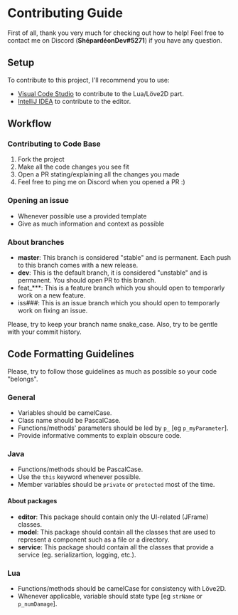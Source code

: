 # Contributing Guide

First of all, thank you very much for checking out how to help! Feel free to contact me on Discord (**ShépardéonDev#5271**) if you have any question.

## Setup
To contribute to this project, I'll recommend you to use:
 - [Visual Code Studio](https://code.visualstudio.com/) to contribute to the Lua/Löve2D part.
 - [IntelliJ IDEA](https://www.jetbrains.com/fr-fr/idea/) to contribute to the editor.
 
## Workflow
 
### Contributing to Code Base
 1. Fork the project
 2. Make all the code changes you see fit
 3. Open a PR stating/explaining all the changes you made
 4. Feel free to ping me on Discord when you opened a PR :)
 
 
### Opening an issue
 - Whenever possible use a provided template
 - Give as much information and context as possible


### About branches
 - **master**: This branch is considered "stable" and is permanent. Each push to this branch comes with a new release.
 - **dev**: This is the default branch, it is considered "unstable" and is permanent. You should open PR to this branch.
 - feat_***: This is a feature branch which you should open to temporarly work on a new feature.
 - iss###: This is an issue branch which you should open to temporarly work on fixing an issue.

Please, try to keep your branch name snake_case. Also, try to be gentle with your commit history.

## Code Formatting Guidelines
Please, try to follow those guidelines as much as possible so your code "belongs".

### General
 - Variables should be camelCase.
 - Class name should be PascalCase.
 - Functions/methods' parameters should be led by `p_` [eg `p_myParameter`].
 - Provide informative comments to explain obscure code.
 
### Java
 - Functions/methods should be PascalCase.
 - Use the `this` keyword whenever possible.
 - Member variables should be `private` or `protected` most of the time.

#### About packages
 - **editor**: This package should contain only the UI-related (JFrame) classes.
 - **model**: This package should contain all the classes that are used to represent a component such as a file or a directory.
 - **service**: This package should contain all the classes that provide a service (eg. serializartion, logging, etc.).
 
### Lua
 - Functions/methods should be camelCase for consistency with Löve2D.
 - Whenever applicable, variable should state type [eg `strName` or `p_numDamage`].
